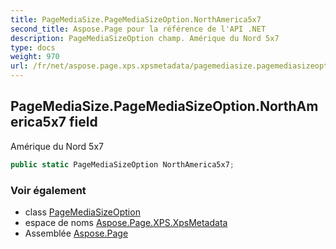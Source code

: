 ```yaml
---
title: PageMediaSize.PageMediaSizeOption.NorthAmerica5x7
second_title: Aspose.Page pour la référence de l'API .NET
description: PageMediaSizeOption champ. Amérique du Nord 5x7
type: docs
weight: 970
url: /fr/net/aspose.page.xps.xpsmetadata/pagemediasize.pagemediasizeoption/northamerica5x7/
---
```

## PageMediaSize.PageMediaSizeOption.NorthAmerica5x7 field

Amérique du Nord 5x7

```csharp
public static PageMediaSizeOption NorthAmerica5x7;
```

### Voir également

* class [PageMediaSizeOption](../)
* espace de noms [Aspose.Page.XPS.XpsMetadata](../../pagemediasize.pagemediasizeoption/)
* Assemblée [Aspose.Page](../../../)


